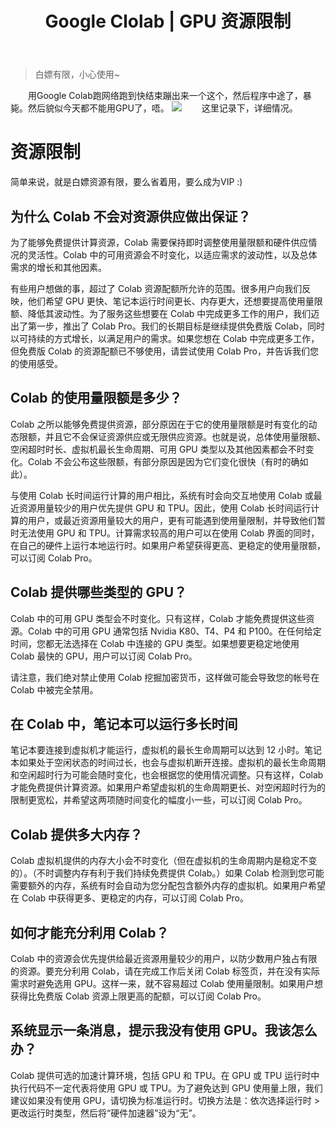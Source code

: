 ﻿---
 title: Google Clolab | GPU 资源限制
 date: 
 updated: 
 categories:
 - Google
 - Google Colab
 tags:
 - Google
 - Colab
 - GPU
---
>白嫖有限，小心使用~
<!--less-->

&emsp;&emsp;用Google Colab跑网络跑到快结束蹦出来一个这个，然后程序中途了，暴毙。然后貌似今天都不能用GPU了，唔。
![](https://img-blog.csdnimg.cn/20201214191520982.png#pic_center)
&emsp;&emsp;这里记录下，详细情况。
# 资源限制
简单来说，就是白嫖资源有限，要么省着用，要么成为VIP :)
## 为什么 Colab 不会对资源供应做出保证？

为了能够免费提供计算资源，Colab 需要保持即时调整使用量限额和硬件供应情况的灵活性。Colab 中的可用资源会不时变化，以适应需求的波动性，以及总体需求的增长和其他因素。

有些用户想做的事，超过了 Colab 资源配额所允许的范围。很多用户向我们反映，他们希望 GPU 更快、笔记本运行时间更长、内存更大，还想要提高使用量限额、降低其波动性。为了服务这些想要在 Colab 中完成更多工作的用户，我们迈出了第一步，推出了 Colab Pro。我们的长期目标是继续提供免费版 Colab，同时以可持续的方式增长，以满足用户的需求。如果您想在 Colab 中完成更多工作，但免费版 Colab 的资源配额已不够使用，请尝试使用 Colab Pro，并告诉我们您的使用感受。
## Colab 的使用量限额是多少？

Colab 之所以能够免费提供资源，部分原因在于它的使用量限额是时有变化的动态限额，并且它不会保证资源供应或无限供应资源。也就是说，总体使用量限额、空闲超时时长、虚拟机最长生命周期、可用 GPU 类型以及其他因素都会不时变化。Colab 不会公布这些限额，有部分原因是因为它们变化很快（有时的确如此）。

与使用 Colab 长时间运行计算的用户相比，系统有时会向交互地使用 Colab 或最近资源用量较少的用户优先提供 GPU 和 TPU。因此，使用 Colab 长时间运行计算的用户，或最近资源用量较大的用户，更有可能遇到使用量限制，并导致他们暂时无法使用 GPU 和 TPU。计算需求较高的用户可以在使用 Colab 界面的同时，在自己的硬件上运行本地运行时。如果用户希望获得更高、更稳定的使用量限额，可以订阅 Colab Pro。
## Colab 提供哪些类型的 GPU？

Colab 中的可用 GPU 类型会不时变化。只有这样，Colab 才能免费提供这些资源。Colab 中的可用 GPU 通常包括 Nvidia K80、T4、P4 和 P100。在任何给定时间，您都无法选择在 Colab 中连接的 GPU 类型。如果想要更稳定地使用 Colab 最快的 GPU，用户可以订阅 Colab Pro。

请注意，我们绝对禁止使用 Colab 挖掘加密货币，这样做可能会导致您的帐号在 Colab 中被完全禁用。
## 在 Colab 中，笔记本可以运行多长时间
笔记本要连接到虚拟机才能运行，虚拟机的最长生命周期可以达到 12 小时。笔记本如果处于空闲状态的时间过长，也会与虚拟机断开连接。虚拟机的最长生命周期和空闲超时行为可能会随时变化，也会根据您的使用情况调整。只有这样，Colab 才能免费提供计算资源。如果用户希望虚拟机的生命周期更长、对空闲超时行为的限制更宽松，并希望这两项随时间变化的幅度小一些，可以订阅 Colab Pro。
## Colab 提供多大内存？

Colab 虚拟机提供的内存大小会不时变化（但在虚拟机的生命周期内是稳定不变的）。（不时调整内存有利于我们持续免费提供 Colab。）如果 Colab 检测到您可能需要额外的内存，系统有时会自动为您分配包含额外内存的虚拟机。如果用户希望在 Colab 中获得更多、更稳定的内存，可以订阅 Colab Pro。
## 如何才能充分利用 Colab？

Colab 中的资源会优先提供给最近资源用量较少的用户，以防少数用户独占有限的资源。要充分利用 Colab，请在完成工作后关闭 Colab 标签页，并在没有实际需求时避免选用 GPU。这样一来，就不容易超过 Colab 使用量限制。如果用户想获得比免费版 Colab 资源上限更高的配额，可以订阅 Colab Pro。
## 系统显示一条消息，提示我没有使用 GPU。我该怎么办？

Colab 提供可选的加速计算环境，包括 GPU 和 TPU。在 GPU 或 TPU 运行时中执行代码不一定代表将使用 GPU 或 TPU。为了避免达到 GPU 使用量上限，我们建议如果没有使用 GPU，请切换为标准运行时。切换方法是：依次选择运行时 > 更改运行时类型，然后将“硬件加速器”设为“无”。

